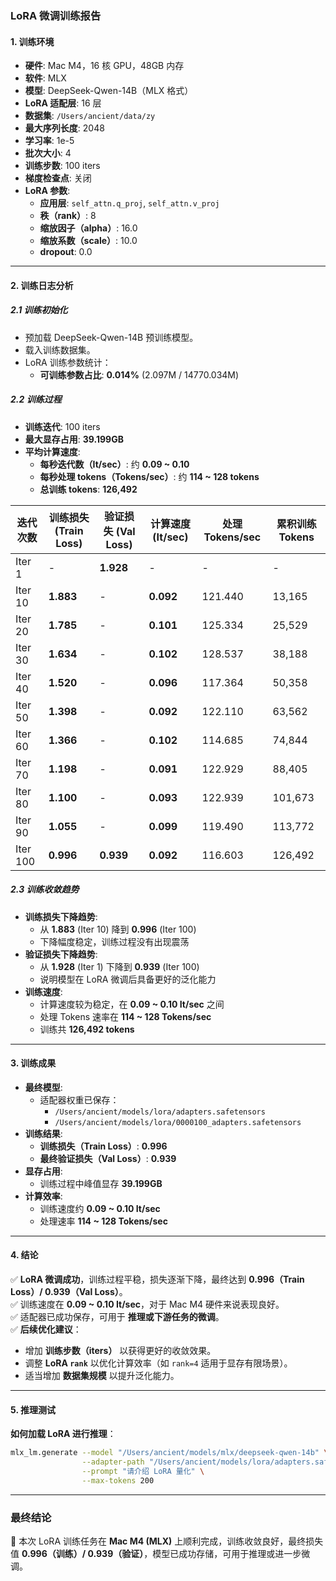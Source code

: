 ### **LoRA 微调训练报告**

#### **1. 训练环境**

- **硬件**: Mac M4，16 核 GPU，48GB 内存
- **软件**: MLX
- **模型**: DeepSeek-Qwen-14B（MLX 格式）
- **LoRA 适配层**: 16 层
- **数据集**: `/Users/ancient/data/zy`
- **最大序列长度**: 2048
- **学习率**: 1e-5
- **批次大小**: 4
- **训练步数**: 100 iters
- **梯度检查点**: 关闭
- **LoRA 参数**:
  - **应用层**: `self_attn.q_proj`, `self_attn.v_proj`
  - **秩（rank）**: 8
  - **缩放因子（alpha）**: 16.0
  - **缩放系数（scale）**: 10.0
  - **dropout**: 0.0

---

#### **2. 训练日志分析**

##### **2.1 训练初始化**

- 预加载 DeepSeek-Qwen-14B 预训练模型。
- 载入训练数据集。
- LoRA 训练参数统计：
  - **可训练参数占比**: **0.014%** (2.097M / 14770.034M)

##### **2.2 训练过程**

- **训练迭代**: 100 iters
- **最大显存占用**: **39.199GB**
- **平均计算速度**:
  - **每秒迭代数（It/sec）**: 约 **0.09 ~ 0.10**
  - **每秒处理 tokens（Tokens/sec）**: 约 **114 ~ 128 tokens**
  - **总训练 tokens**: **126,492**

| 迭代次数 | 训练损失 (Train Loss) | 验证损失 (Val Loss) | 计算速度 (It/sec) | 处理 Tokens/sec | 累积训练 Tokens |
| -------- | --------------------- | ------------------- | ----------------- | --------------- | --------------- |
| Iter 1   | -                     | **1.928**           | -                 | -               | -               |
| Iter 10  | **1.883**             | -                   | **0.092**         | 121.440         | 13,165          |
| Iter 20  | **1.785**             | -                   | **0.101**         | 125.334         | 25,529          |
| Iter 30  | **1.634**             | -                   | **0.102**         | 128.537         | 38,188          |
| Iter 40  | **1.520**             | -                   | **0.096**         | 117.364         | 50,358          |
| Iter 50  | **1.398**             | -                   | **0.092**         | 122.110         | 63,562          |
| Iter 60  | **1.366**             | -                   | **0.102**         | 114.685         | 74,844          |
| Iter 70  | **1.198**             | -                   | **0.091**         | 122.929         | 88,405          |
| Iter 80  | **1.100**             | -                   | **0.093**         | 122.939         | 101,673         |
| Iter 90  | **1.055**             | -                   | **0.099**         | 119.490         | 113,772         |
| Iter 100 | **0.996**             | **0.939**           | **0.092**         | 116.603         | 126,492         |

##### **2.3 训练收敛趋势**

- **训练损失下降趋势**:
  - 从 **1.883** (Iter 10) 降到 **0.996** (Iter 100)
  - 下降幅度稳定，训练过程没有出现震荡
- **验证损失下降趋势**:
  - 从 **1.928** (Iter 1) 下降到 **0.939** (Iter 100)
  - 说明模型在 LoRA 微调后具备更好的泛化能力
- **训练速度**:
  - 计算速度较为稳定，在 **0.09 ~ 0.10 It/sec** 之间
  - 处理 Tokens 速率在 **114 ~ 128 Tokens/sec**
  - 训练共 **126,492 tokens**

---

#### **3. 训练成果**

- **最终模型**:
  - 适配器权重已保存：
    - `/Users/ancient/models/lora/adapters.safetensors`
    - `/Users/ancient/models/lora/0000100_adapters.safetensors`
- **训练结果**:
  - **训练损失（Train Loss）**: **0.996**
  - **最终验证损失（Val Loss）**: **0.939**
- **显存占用**:
  - 训练过程中峰值显存 **39.199GB**
- **计算效率**:
  - 训练速度约 **0.09 ~ 0.10 It/sec**
  - 处理速率 **114 ~ 128 Tokens/sec**

---

#### **4. 结论**

✅ **LoRA 微调成功**，训练过程平稳，损失逐渐下降，最终达到 **0.996（Train Loss）/ 0.939（Val Loss）**。  
✅ 训练速度在 **0.09 ~ 0.10 It/sec**，对于 Mac M4 硬件来说表现良好。  
✅ 适配器已成功保存，可用于 **推理或下游任务的微调**。  
✅ **后续优化建议**：

- 增加 **训练步数（iters）** 以获得更好的收敛效果。
- 调整 **LoRA `rank`** 以优化计算效率（如 `rank=4` 适用于显存有限场景）。
- 适当增加 **数据集规模** 以提升泛化能力。

---

#### **5. 推理测试**

**如何加载 LoRA 进行推理**：

```bash
mlx_lm.generate --model "/Users/ancient/models/mlx/deepseek-qwen-14b" \
                --adapter-path "/Users/ancient/models/lora/adapters.safetensors" \
                --prompt "请介绍 LoRA 量化" \
                --max-tokens 200
```

---

### **最终结论**

🚀 本次 LoRA 训练任务在 **Mac M4 (MLX)** 上顺利完成，训练收敛良好，最终损失值 **0.996（训练）/ 0.939（验证）**，模型已成功存储，可用于推理或进一步微调。
